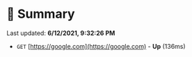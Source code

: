 # 📖 Summary
Last updated: **6/12/2021, 9:32:26 PM**

- `GET` [https://google.com](https://google.com) - **Up** (136ms)
